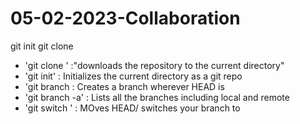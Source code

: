 # 05-02-2023-Collaboration
git init
git clone

- 'git clone <URL>' :"downloads the repository to the current directory"
- 'git init' : Initializes the current directory as a git repo
- 'git branch <NAME> : Creates a branch wherever HEAD is 
- 'git branch -a' : Lists all the branches including local and remote
- 'git switch <NAME>' : MOves HEAD/ switches your branch to <NAME>


